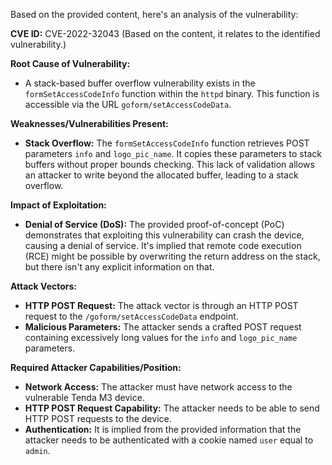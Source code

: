 Based on the provided content, here's an analysis of the vulnerability:

**CVE ID:** CVE-2022-32043 (Based on the content, it relates to the identified vulnerability.)

**Root Cause of Vulnerability:**
- A stack-based buffer overflow vulnerability exists in the `formSetAccessCodeInfo` function within the `httpd` binary. This function is accessible via the URL `goform/setAccessCodeData`.

**Weaknesses/Vulnerabilities Present:**
- **Stack Overflow:** The `formSetAccessCodeInfo` function retrieves POST parameters `info` and `logo_pic_name`. It copies these parameters to stack buffers without proper bounds checking. This lack of validation allows an attacker to write beyond the allocated buffer, leading to a stack overflow.

**Impact of Exploitation:**
- **Denial of Service (DoS):** The provided proof-of-concept (PoC) demonstrates that exploiting this vulnerability can crash the device, causing a denial of service. It's implied that remote code execution (RCE) might be possible by overwriting the return address on the stack, but there isn't any explicit information on that.

**Attack Vectors:**
- **HTTP POST Request:** The attack vector is through an HTTP POST request to the `/goform/setAccessCodeData` endpoint.
- **Malicious Parameters:** The attacker sends a crafted POST request containing excessively long values for the `info` and `logo_pic_name` parameters.

**Required Attacker Capabilities/Position:**
- **Network Access:** The attacker must have network access to the vulnerable Tenda M3 device.
- **HTTP POST Request Capability:** The attacker needs to be able to send HTTP POST requests to the device.
- **Authentication:** It is implied from the provided information that the attacker needs to be authenticated with a cookie named `user` equal to `admin`.
